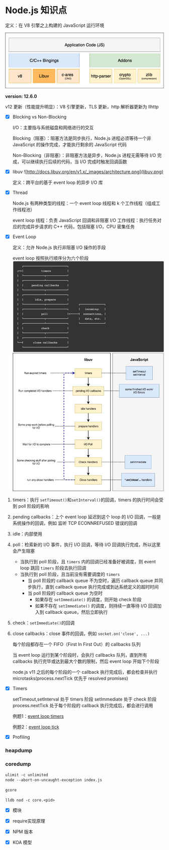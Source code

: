 # Node.js 知识点

定义：在 V8 引擎之上构建的 JavaScript 运行环境

![Node.js architecture](runtime.png)

**version: 12.6.0**

v12 更新（性能提升明显）：V8 引擎更新，TLS 更新，http 解析器更新为 llhttp

- [x] Blocking vs Non-Blocking

    I/O：主要指与系统磁盘和网络进行的交互

    Blocking（阻塞）：阻塞方法是同步执行，Node.js 进程必须等待一个非 JavaScript 的操作完成，才能执行剩余的 JavaScript 代码

    Non-Blocking（非阻塞）：非阻塞方法是异步，Node.js 进程无需等待 I/O 完成，可以继续执行后续的代码，当 I/O 完成时触发回调函数

- [x] libuv
![http://docs.libuv.org/en/v1.x/_images/architecture.png](libuv.png)

    定义：跨平台的基于 event loop 的异步 I/O 库

- [x] Thread

    Node.js 有两种类型的线程：一个 event loop 线程和 k 个工作线程（组成工作线程池）

    event loop 线程：负责 JavaScript 回调和非阻塞 I/O
    工作线程：执行任务对应的完成异步请求的 C++ 代码，包括阻塞 I/O，CPU 密集任务

- [x] Event Loop

    定义：允许 Node.js 执行非阻塞 I/O 操作的手段

    event loop 按照执行顺序分为六个阶段
![event loop](event_loop.png)
![event loop js](event_loop_javascript.jpeg)

1. timers：执行 `setTimeout()`和`setInterval()`的回调，timers 的执行时间会受到 poll 阶段的影响
2. pending callbacks：上个 event loop 延迟到这个 loop 的 I/O 回调，一般是系统操作的回调，例如 监听 TCP ECONNREFUSED 错误的回调
3. idle：内部使用
4. poll：检索新的 I/O 事件，执行 I/O 回调，等待 I/O 回调执行完成，所以这里会产生阻塞
    * 当执行到 poll 阶段，且 `timers` 内的回调已经准备好被调度，则 event loop 跳回 `timers` 阶段去执行回调
    * 当执行到 poll 阶段，且当前没有需要调度的 `timers`
        * 当 poll 阶段的 callback queue 不为空时，遍历 callback queue 并同步执行，直到 callback queue 执行完成或到达系统定义的超时时间
        * 当 poll 阶段的 callback queue 为空时
            * 如果存在 `setImmediate()` 的调度，则开始 check 阶段
            * 如果不存在 `setImmediate()` 的调度，则持续一直等待 I/O 回调加入到 callback queue，然后立即执行
5. check：`setImmediate()`的回调
6. close callbacks：close 事件的回调，例如 `socket.on('close', ...)`

    每个阶段都存在一个 FIFO（First In First Out）的 callbacks 队列

    当 event loop 运行到某个阶段时，会执行 callbacks 队列，直到所有 callbacks 执行完毕或达到最大个数的限制，然后 event loop 开始下个阶段

    node.js v11 之后的每个阶段的一个 callback 执行完成后，都会检查并执行 microtasks(process.nextTick 优先于 resolved promises)

- [x] Timers

    setTimeout,setInterval 处于 timers 阶段
    setImmediate 处于 check 阶段
    process.nextTick 处于每个阶段的 callback 执行完成后，都会进行调用

    例题1：[event loop timers](quiz.js)
    
    例题2：[event loop tick](quiz2.js)

- [x] Profiling

### heapdump
### coredump
    
    ulimit -c unlimited
    node --abort-on-uncaught-exception index.js

    gcore

    lldb nod -c core.<pid>


- [x] 模块

- [x] require实现原理

- [x] NPM 版本

- [x] KOA 模型
